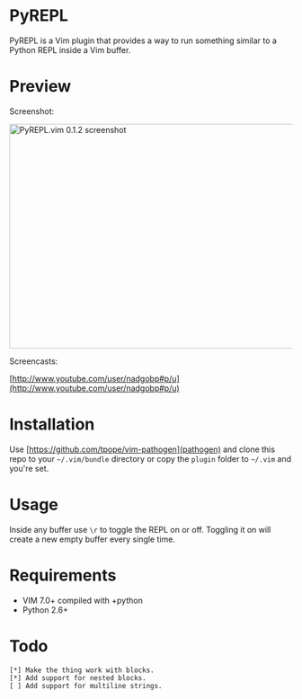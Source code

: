 PyREPL
======

PyREPL is a Vim plugin that provides a way to run something similar to a
Python REPL inside a Vim buffer.

Preview
=======

Screenshot:

<a href="http://www.flickr.com/photos/22536064@N03/5508894391/" title="PyREPL.vim 0.1.2 screenshot by popa.bogdanp, on Flickr"><img src="http://farm6.static.flickr.com/5213/5508894391_e96d256550_z.jpg" width="640" height="400" alt="PyREPL.vim 0.1.2 screenshot" /></a>

Screencasts:

[http://www.youtube.com/user/nadgobp#p/u](http://www.youtube.com/user/nadgobp#p/u)

Installation
============

Use [https://github.com/tpope/vim-pathogen](pathogen) and clone this
repo to your `~/.vim/bundle` directory or copy the `plugin` folder to
`~/.vim` and you're set.

Usage
=====

Inside any buffer use `\r` to toggle the REPL on or off. Toggling it on
will create a new empty buffer every single time.

Requirements
============

* VIM 7.0+ compiled with +python
* Python 2.6+

Todo
====

    [*] Make the thing work with blocks.
    [*] Add support for nested blocks.
    [ ] Add support for multiline strings.
